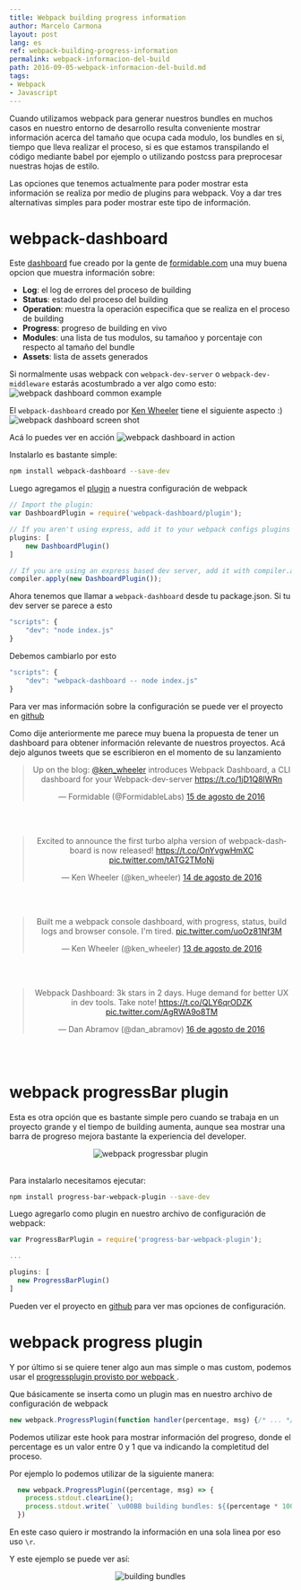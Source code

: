 ```yaml
---
title: Webpack building progress information
author: Marcelo Carmona
layout: post
lang: es
ref: webpack-building-progress-information
permalink: webpack-informacion-del-build
path: 2016-09-05-webpack-informacion-del-build.md
tags:
- Webpack
- Javascript
---
```


Cuando utilizamos webpack para generar nuestros bundles en muchos casos en nuestro entorno de desarrollo resulta conveniente mostrar información acerca del tamaño que ocupa cada modulo, los bundles en si, tiempo que lleva realizar el proceso, si es que estamos transpilando el código mediante babel por ejemplo o utilizando postcss para preprocesar nuestras hojas de estilo.

Las opciones que tenemos actualmente para poder mostrar esta información se realiza por medio de plugins para webpack.
Voy a dar tres alternativas simples para poder mostrar este tipo de información.

# webpack-dashboard

Este <a href="https://github.com/FormidableLabs/webpack-dashboard" target="_blank" rel="noopener">dashboard</a> fue creado por la gente de <a href="https://formidable.com/" target="_blank" rel="noopener">formidable.com</a> una muy buena opcion que muestra información sobre:

* **Log**: el log de errores del proceso de building
* **Status**: estado del proceso del building
* **Operation**: muestra la operación especifica que se realiza en el proceso de building
* **Progress**: progreso de building en vivo
* **Modules**: una lista de tus modulos, su tamañoo y porcentaje con respecto al tamaño del bundle
* **Assets**: lista de assets generados

Si normalmente usas webpack con ```webpack-dev-server``` o ```webpack-dev-middleware``` estarás acostumbrado a ver algo como esto:
<img src="/img/posts/webpack-dashboard-dev-server.png" alt="webpack dashboard common example">

El ```webpack-dashboard``` creado por <a href="https://formidable.com/blog/2016/08/15/introducing-webpack-dashboard/" target="_blank" rel="noopener">Ken Wheeler</a> tiene el siguiente aspecto :)
<img src="/img/posts/webpack-dashboard-screen-shot.png" alt="webpack dashboard screen shot">

Acá lo puedes ver en acción
<img src="/img/posts/webpack-dashboard-in-action.gif" alt="webpack dashboard in action">

Instalarlo es bastante simple:

```bash
npm install webpack-dashboard --save-dev
```
Luego agregamos el <a href="https://webpack.github.io/docs/plugins.html" target="_blank" rel="noopener">plugin</a> a nuestra configuración de webpack

```javascript
// Import the plugin:
var DashboardPlugin = require('webpack-dashboard/plugin');

// If you aren't using express, add it to your webpack configs plugins section:
plugins: [
    new DashboardPlugin()
]

// If you are using an express based dev server, add it with compiler.apply
compiler.apply(new DashboardPlugin());
```

Ahora tenemos que llamar a ```webpack-dashboard``` desde tu package.json.
Si tu dev server se parece a esto

```javascript
"scripts": {
    "dev": "node index.js"
}
```

Debemos cambiarlo por esto

```javascript
"scripts": {
    "dev": "webpack-dashboard -- node index.js"
}
```
Para ver mas información sobre la configuración se puede ver el proyecto en <a href="https://github.com/FormidableLabs/webpack-dashboard">github</a>

Como dije anteriormente me parece muy buena la propuesta de tener un dashboard para obtener información relevante de nuestros proyectos.
Acá dejo algunos tweets que se escribieron en el momento de su lanzamiento

<center>

<blockquote class="twitter-tweet" data-lang="es"><p lang="en" dir="ltr">Up on the blog: <a href="https://twitter.com/ken_wheeler">@ken_wheeler</a> introduces Webpack Dashboard, a CLI dashboard for your Webpack-dev-server <a href="https://t.co/1jD1Q8lWRn">https://t.co/1jD1Q8lWRn</a></p>&mdash; Formidable (@FormidableLabs) <a href="https://twitter.com/FormidableLabs/status/765208945543610368">15 de agosto de 2016</a></blockquote>
<script async src="//platform.twitter.com/widgets.js" charset="utf-8"></script>
<br><br>

<blockquote class="twitter-tweet" data-lang="es"><p lang="en" dir="ltr">Excited to announce the first turbo alpha version of webpack-dashboard is now released! <a href="https://t.co/OnYvgwHmXC">https://t.co/OnYvgwHmXC</a> <a href="https://t.co/tATG2TMoNj">pic.twitter.com/tATG2TMoNj</a></p>&mdash; Ken Wheeler (@ken_wheeler) <a href="https://twitter.com/ken_wheeler/status/764896872771321856">14 de agosto de 2016</a></blockquote>
<script async src="//platform.twitter.com/widgets.js" charset="utf-8"></script>
<br><br>

<blockquote class="twitter-tweet" data-lang="es"><p lang="en" dir="ltr">Built me a webpack console dashboard, with progress, status, build logs and browser console. I&#39;m tired. <a href="https://t.co/uoOz81Nf3M">pic.twitter.com/uoOz81Nf3M</a></p>&mdash; Ken Wheeler (@ken_wheeler) <a href="https://twitter.com/ken_wheeler/status/764580469677711360">13 de agosto de 2016</a></blockquote>
<script async src="//platform.twitter.com/widgets.js" charset="utf-8"></script>
<br><br>

<blockquote class="twitter-tweet" data-lang="es"><p lang="en" dir="ltr">Webpack Dashboard: 3k stars in 2 days. Huge demand for better UX in dev tools. Take note! <a href="https://t.co/QLY6qrODZK">https://t.co/QLY6qrODZK</a> <a href="https://t.co/AgRWA9o8TM">pic.twitter.com/AgRWA9o8TM</a></p>&mdash; Dan Abramov (@dan_abramov) <a href="https://twitter.com/dan_abramov/status/765575479302774784">16 de agosto de 2016</a></blockquote>
<script async src="//platform.twitter.com/widgets.js" charset="utf-8"></script>
</center>
<br><br>

# webpack progressBar plugin
Esta es otra opción que es bastante simple pero cuando se trabaja en un proyecto grande y el tiempo de building aumenta, aunque sea mostrar una barra de progreso mejora bastante la experiencia del developer.
<center><img src="/img/posts/webpack-progressbar-plugin.gif" alt="webpack progressbar plugin"></center>
<br>

Para instalarlo necesitamos ejecutar:

```bash
npm install progress-bar-webpack-plugin --save-dev
```

Luego agregarlo como plugin en nuestro archivo de configuración de webpack:

```javascript
var ProgressBarPlugin = require('progress-bar-webpack-plugin');

...

plugins: [
  new ProgressBarPlugin()
]
```

Pueden ver el proyecto en <a href="https://github.com/clessg/progress-bar-webpack-plugin" target="_blank" rel="noopener">github</a> para ver mas opciones de configuración.

# webpack progress plugin
Y por último si se quiere tener algo aun mas simple o mas custom, podemos usar el <a href="https://webpack.github.io/docs/list-of-plugins.html#progressplugin" target="_blank">progressplugin provisto por webpack </a>.

Que básicamente se inserta como un plugin mas en nuestro archivo de configuración de webpack

```javascript
new webpack.ProgressPlugin(function handler(percentage, msg) {/* ... */})
```
Podemos utilizar este hook para mostrar información del progreso, donde el percentage es un valor entre 0 y 1 que va indicando la completitud del proceso.

Por ejemplo lo podemos utilizar de la siguiente manera:

```javascript
  new webpack.ProgressPlugin((percentage, msg) => {
    process.stdout.clearLine();
    process.stdout.write(` \u00BB building bundles: ${(percentage * 100.00).toFixed(2)} % => ${msg}\r`);
  })
```

En este caso quiero ir mostrando la información en una sola linea por eso uso ```\r```.

Y este ejemplo se puede ver así:
<center><img src="/img/posts/building-bundles.png" alt="building bundles"></center>
